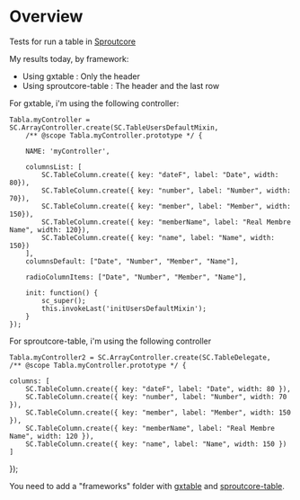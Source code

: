 # Overview

Tests for run a table in [Sproutcore](http://www.github.com/sproutcore/sproutcore)

My results today, by framework:
- Using gxtable : Only the header
- Using sproutcore-table : The header and the last row

For gxtable, i'm using the following controller:

	Tabla.myController = SC.ArrayController.create(SC.TableUsersDefaultMixin,
		/** @scope Tabla.myController.prototype */ {

		NAME: 'myController',

		columnsList: [
			SC.TableColumn.create({ key: "dateF", label: "Date", width: 80}),
			SC.TableColumn.create({ key: "number", label: "Number", width: 70}),
			SC.TableColumn.create({ key: "member", label: "Member", width: 150}),
			SC.TableColumn.create({ key: "memberName", label: "Real Membre Name", width: 120}),
			SC.TableColumn.create({ key: "name", label: "Name", width: 150})
		],
		columnsDefault: ["Date", "Number", "Member", "Name"],

		radioColumnItems: ["Date", "Number", "Member", "Name"],

		init: function() {
			sc_super();
			this.invokeLast('initUsersDefaultMixin');
		}
	});

For sproutcore-table, i'm using the following controller

	Tabla.myController2 = SC.ArrayController.create(SC.TableDelegate,
	/** @scope Tabla.myController.prototype */ {
	
	columns: [
		SC.TableColumn.create({ key: "dateF", label: "Date", width: 80 }),
		SC.TableColumn.create({ key: "number", label: "Number", width: 70 }),
		SC.TableColumn.create({ key: "member", label: "Member", width: 150 }),
		SC.TableColumn.create({ key: "memberName", label: "Real Membre Name", width: 120 }),
		SC.TableColumn.create({ key: "name", label: "Name", width: 150 })
	]

});

You need to add a "frameworks" folder with [gxtable](https://github.com/nicolasbadia/gxtable) and [sproutcore-table](https://github.com/gestixi/sproutcore-table).
